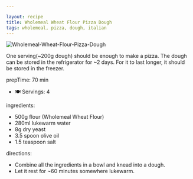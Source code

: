 ```yaml
---

layout: recipe
title: Wholemeal Wheat Flour Pizza Dough
tags: wholemeal, pizza, dough, italian
---
```


![Wholemeal-Wheat-Flour-Pizza-Dough](/recipes/pix/wholemeal-wheat-flour-pizza-dough.webp)

One serving(~200g dough) should be enough to make a pizza.
The dough can be stored in the refrigerator for ~2 days.
For it to last longer, it should be stored in the freezer.

prepTime: 70 min
- 🍽️ Servings: 4

ingredients:
- 500g flour (Wholemeal Wheat Flour)
- 280ml lukewarm water
- 8g dry yeast
- 3.5 spoon olive oil
- 1.5 teaspoon salt

directions:
- Combine all the ingredients in a bowl and knead into a dough.
- Let it rest for ~60 minutes somewhere lukewarm.
